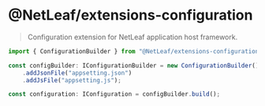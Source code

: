 # @NetLeaf/extensions-configuration

> Configuration extension for NetLeaf application host framework.

```typescript
import { ConfigurationBuilder } from "@NetLeaf/extensions-configuration"

const configBuilder: IConfigurationBuilder = new ConfigurationBuilder()
	.addJsonFile("appsetting.json")
	.addJsFile("appsetting.js");

const configuration: IConfiguration = configBuilder.build();
```